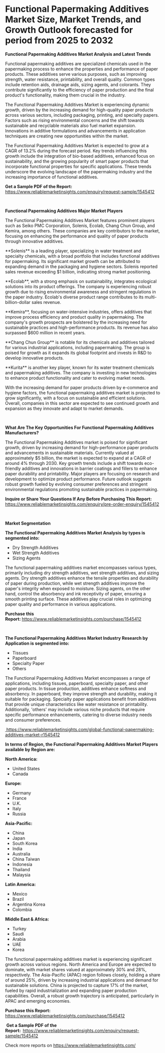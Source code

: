 <p><h1>Functional Papermaking Additives Market Size, Market Trends, and Growth Outlook forecasted for period from 2025 to 2032</h1></p><p><strong>Functional Papermaking Additives Market Analysis and Latest Trends</strong></p>
<p><p>Functional papermaking additives are specialized chemicals used in the papermaking process to enhance the properties and performance of paper products. These additives serve various purposes, such as improving strength, water resistance, printability, and overall quality. Common types include retention aids, drainage aids, sizing agents, and colorants. They contribute significantly to the efficiency of paper production and the final product's functionality, making them crucial in the industry.</p><p>The Functional Papermaking Additives Market is experiencing dynamic growth, driven by the increasing demand for high-quality paper products across various sectors, including packaging, printing, and specialty papers. Factors such as rising environmental concerns and the shift towards sustainable and recyclable materials also fuel market expansion. Innovations in additive formulations and advancements in application techniques are creating new opportunities within the market.</p><p>The Functional Papermaking Additives Market is expected to grow at a CAGR of 13.2% during the forecast period. Key trends influencing this growth include the integration of bio-based additives, enhanced focus on sustainability, and the growing popularity of smart paper products that incorporate functional properties for specific applications. These trends underscore the evolving landscape of the papermaking industry and the increasing importance of functional additives.</p></p>
<p><strong>Get a Sample PDF of the Report:&nbsp;</strong> <a href="https://www.reliablemarketinsights.com/enquiry/request-sample/1545412?utm_campaign=2943&utm_medium=2&utm_source=Github&utm_content=ia&utm_term=02042025&utm_id=functional-papermaking-additives">https://www.reliablemarketinsights.com/enquiry/request-sample/1545412</a></p>
<p>&nbsp;</p>
<p><strong>Functional Papermaking Additives Major Market Players</strong></p>
<p><p>The Functional Papermaking Additives Market features prominent players such as Seiko PMC Corporation, Solenis, Ecolab, Chang Chun Group, and Kemira, among others. These companies are key contributors to the market, focusing on enhancing the performance and quality of paper products through innovative additives.</p><p>**Solenis** is a leading player, specializing in water treatment and specialty chemicals, with a broad portfolio that includes functional additives for papermaking. Its significant market growth can be attributed to expanding demand in the packaging and hygiene sectors. Solenis reported sales revenue exceeding $1 billion, indicating strong market positioning.</p><p>**Ecolab**, with a strong emphasis on sustainability, integrates ecological solutions into its product offerings. The company is experiencing robust growth due to rising environmental awareness and stringent regulations in the paper industry. Ecolab's diverse product range contributes to its multi-billion-dollar sales revenue.</p><p>**Kemira**, focusing on water-intensive industries, offers additives that improve process efficiency and product quality in papermaking. The company's growth prospects are bolstered by the increasing need for sustainable practices and high-performance products. Its revenue has also surpassed $600 million in recent years.</p><p>**Chang Chun Group** is notable for its chemicals and additives tailored for various industrial applications, including papermaking. The group is poised for growth as it expands its global footprint and invests in R&D to develop innovative products.</p><p>**Kurita** is another key player, known for its water treatment chemicals and papermaking additives. The company is investing in new technologies to enhance product functionality and cater to evolving market needs. </p><p>With the increasing demand for paper products driven by e-commerce and hygiene factors, the functional papermaking additives market is projected to grow significantly, with a focus on sustainable and efficient solutions. Overall, companies in this sector are expected to see continued growth and expansion as they innovate and adapt to market demands.</p></p>
<p>&nbsp;</p>
<p><strong>What Are The Key Opportunities For Functional Papermaking Additives Manufacturers?</strong></p>
<p><p>The Functional Papermaking Additives market is poised for significant growth, driven by increasing demand for high-performance paper products and advancements in sustainable materials. Currently valued at approximately $5 billion, the market is expected to expand at a CAGR of around 4% through 2030. Key growth trends include a shift towards eco-friendly additives and innovations in barrier coatings and fillers to enhance paper durability and printability. Major players are focusing on research and development to optimize product performance. Future outlook suggests robust growth fueled by evolving consumer preferences and stringent environmental regulations promoting sustainable practices in papermaking.</p></p>
<p><strong>Inquire or Share Your Questions If Any Before Purchasing This Report:</strong> <a href="https://www.reliablemarketinsights.com/enquiry/pre-order-enquiry/1545412?utm_campaign=2943&utm_medium=2&utm_source=Github&utm_content=ia&utm_term=02042025&utm_id=functional-papermaking-additives">https://www.reliablemarketinsights.com/enquiry/pre-order-enquiry/1545412</a></p>
<p>&nbsp;</p>
<p><strong>Market Segmentation</strong></p>
<p><strong>The Functional Papermaking Additives Market Analysis by types is segmented into:</strong></p>
<p><ul><li>Dry Strength Additives</li><li>Wet Strength Additives</li><li>Sizing Agents</li></ul></p>
<p><p>The functional papermaking additives market encompasses various types, primarily including dry strength additives, wet strength additives, and sizing agents. Dry strength additives enhance the tensile properties and durability of paper during production, while wet strength additives improve the paper's integrity when exposed to moisture. Sizing agents, on the other hand, control the absorbency and ink receptivity of paper, ensuring a smooth printing surface. These additives play crucial roles in optimizing paper quality and performance in various applications.</p></p>
<p><strong>Purchase this Report:&nbsp;</strong><a href="https://www.reliablemarketinsights.com/purchase/1545412?utm_campaign=2943&utm_medium=2&utm_source=Github&utm_content=ia&utm_term=02042025&utm_id=functional-papermaking-additives">https://www.reliablemarketinsights.com/purchase/1545412</a></p>
<p>&nbsp;</p>
<p><strong>The Functional Papermaking Additives Market Industry Research by Application is segmented into:</strong></p>
<p><ul><li>Tissues</li><li>Paperboard</li><li>Specialty Paper</li><li>Others</li></ul></p>
<p><p>The Functional Papermaking Additives Market encompasses a range of applications, including tissues, paperboard, specialty paper, and other paper products. In tissue production, additives enhance softness and absorbency. In paperboard, they improve strength and durability, making it suitable for packaging. Specialty paper applications benefit from additives that provide unique characteristics like water resistance or printability. Additionally, 'others' may include various niche products that require specific performance enhancements, catering to diverse industry needs and consumer preferences.</p></p>
<p><a href="https://www.reliablemarketinsights.com/global-functional-papermaking-additives-market-r1545412?utm_campaign=2943&utm_medium=2&utm_source=Github&utm_content=ia&utm_term=02042025&utm_id=functional-papermaking-additives">&nbsp;https://www.reliablemarketinsights.com/global-functional-papermaking-additives-market-r1545412</a></p>
<p><strong>In terms of Region, the Functional Papermaking Additives Market Players available by Region are:</strong></p>
<p>
    <p> <strong> North America: </strong>
        <ul>
            <li>United States</li>
            <li>Canada</li>
        </ul>
        </p> 
    <p> <strong> Europe: </strong>
        <ul>
            <li>Germany</li>
            <li>France</li>
            <li>U.K.</li>
            <li>Italy</li>
            <li>Russia</li>
        </ul>
        </p> 
    <p> <strong> Asia-Pacific: </strong>
        <ul>
            <li>China</li>
            <li>Japan</li>
            <li>South Korea</li>
            <li>India</li>
            <li>Australia</li>
            <li>China Taiwan</li>
            <li>Indonesia</li>
            <li>Thailand</li>
            <li>Malaysia</li>
        </ul>
        </p> 
    <p> <strong> Latin America: </strong>
        <ul>
            <li>Mexico</li>
            <li>Brazil</li>
            <li>Argentina Korea</li>
            <li>Colombia</li>
        </ul>
        </p> 
    <p> <strong> Middle East & Africa: </strong>
        <ul>
            <li>Turkey</li>
            <li>Saudi</li>
            <li>Arabia</li>
            <li>UAE</li>
            <li>Korea</li>
        </ul>
    </p>
    </p>
<p><p>The functional papermaking additives market is experiencing significant growth across various regions. North America and Europe are expected to dominate, with market shares valued at approximately 30% and 28%, respectively. The Asia-Pacific (APAC) region follows closely, holding a share of around 25%, driven by increasing industrial applications and demand for sustainable solutions. China is projected to capture 17% of the market, fueled by rapid industrialization and expanding paper production capabilities. Overall, a robust growth trajectory is anticipated, particularly in APAC and emerging economies.</p></p>
<p><strong>Purchase this Report: </strong><a href="https://www.reliablemarketinsights.com/purchase/1545412?utm_campaign=2943&utm_medium=2&utm_source=Github&utm_content=ia&utm_term=02042025&utm_id=functional-papermaking-additives">https://www.reliablemarketinsights.com/purchase/1545412</a></p>
<p>&nbsp;<strong>Get a Sample PDF of the Report:&nbsp;&nbsp;</strong><a href="https://www.reliablemarketinsights.com/enquiry/request-sample/1545412?utm_campaign=2943&utm_medium=2&utm_source=Github&utm_content=ia&utm_term=02042025&utm_id=functional-papermaking-additives">https://www.reliablemarketinsights.com/enquiry/request-sample/1545412</a></p>
<p><strong></strong></p>
<p>Check more reports on <a href="https://www.reliablemarketinsights.com/?utm_campaign=2943&utm_medium=2&utm_source=Github&utm_content=ia&utm_term=02042025&utm_id=functional-papermaking-additives">https://www.reliablemarketinsights.com/</a></p>
